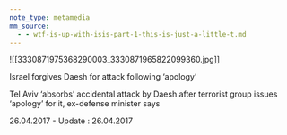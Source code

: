 ```yaml
---
note_type: metamedia
mm_source:
  - - wtf-is-up-with-isis-part-1-this-is-just-a-little-t.md
---
```


![[3330871975368290003_3330871965822099360.jpg]]

Israel forgives Daesh for
attack following
‘apology’

Tel Aviv ‘absorbs’ accidental attack by
Daesh after terrorist group issues
‘apology’ for it, ex-defense minister says

26.04.2017 - Update : 26.04.2017


